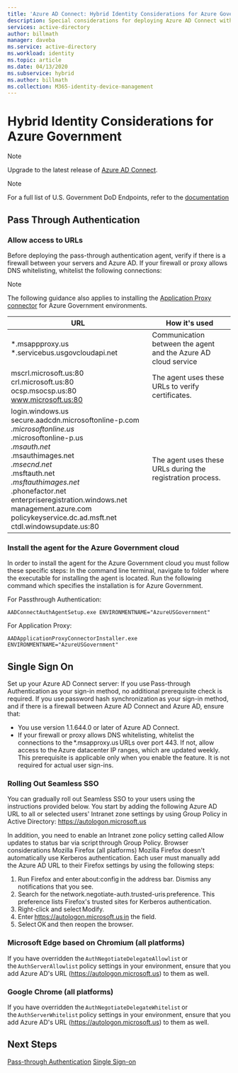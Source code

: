 ```yaml
---
title: 'Azure AD Connect: Hybrid Identity Considerations for Azure Government '
description: Special considerations for deploying Azure AD Connect with the government cloud.
services: active-directory
author: billmath
manager: daveba
ms.service: active-directory
ms.workload: identity
ms.topic: article
ms.date: 04/13/2020
ms.subservice: hybrid
ms.author: billmath
ms.collection: M365-identity-device-management
---
```


# Hybrid Identity Considerations for Azure Government 

> [!NOTE] 
> Upgrade to the latest release of [Azure AD Connect](https://www.microsoft.com/download/details.aspx?id=47594). 

> [!NOTE] 
> For a full list of U.S. Government DoD Endpoints, refer to the [documentation](https://docs.microsoft.com/office365/enterprise/office-365-u-s-government-dod-endpoints) 

## Pass Through Authentication 

### Allow access to URLs  
Before deploying the pass-through authentication agent, verify if there is a firewall between your servers and Azure AD. If your firewall or proxy allows DNS whitelisting, whitelist the following connections: 
> [!NOTE]
> The following guidance also applies to installing the [Application Proxy connector](https://aka.ms/whyappproxy) for Azure Government environments.

|URL |How it's used|
|-----|-----| 
|*.msappproxy.us *.servicebus.usgovcloudapi.net|Communication between the agent and the Azure AD cloud service |
|mscrl.microsoft.us:80 crl.microsoft.us:80 </br>ocsp.msocsp.us:80 www.microsoft.us:80| The agent uses these URLs to verify certificates.| 
|login.windows.us secure.aadcdn.microsoftonline-p.com *.microsoftonline.us </br>*.microsoftonline-p.us </br>*.msauth.net </br>*.msauthimages.net </br>*.msecnd.net</br>*.msftauth.net </br>*.msftauthimages.net</br>*.phonefactor.net </br>enterpriseregistration.windows.net</br>management.azure.com </br>policykeyservice.dc.ad.msft.net</br>ctdl.windowsupdate.us:80| The agent uses these URLs during the registration process.| 

### Install the agent for the Azure Government cloud 
In order to install the agent for the Azure Government cloud you must follow these specific steps: 
In the command line terminal, navigate to folder where the executable for installing the agent is located. 
Run the following command which specifies the installation is for Azure Government. 

For Passthrough Authentication: 
```
AADConnectAuthAgentSetup.exe ENVIRONMENTNAME="AzureUSGovernment"
```

For Application Proxy:
```
AADApplicationProxyConnectorInstaller.exe ENVIRONMENTNAME="AzureUSGovernment" 
```

## Single Sign On 
Set up your Azure AD Connect server: If you use Pass-through Authentication as your sign-in method, no additional prerequisite check is required. If you use password hash synchronization as your sign-in method, and if there is a firewall between Azure AD Connect and Azure AD, ensure that:
- You use version 1.1.644.0 or later of Azure AD Connect. 
- If your firewall or proxy allows DNS whitelisting, whitelist the connections to the *.msapproxy.us URLs over port 443. If not, allow access to the Azure datacenter IP ranges, which are updated weekly. This prerequisite is applicable only when you enable the feature. It is not required for actual user sign-ins. 

### Rolling Out Seamless SSO 
You can gradually roll out Seamless SSO to your users using the instructions provided below. You start by adding the following Azure AD URL to all or selected users' Intranet zone settings by using Group Policy in Active Directory: 
https://autologon.microsoft.us 

In addition, you need to enable an Intranet zone policy setting called Allow updates to status bar via script through Group Policy. 
Browser considerations 
Mozilla Firefox (all platforms) 
Mozilla Firefox doesn't automatically use Kerberos authentication. Each user must manually add the Azure AD URL to their Firefox settings by using the following steps: 
1. Run Firefox and enter about:config in the address bar. Dismiss any notifications that you see. 
2. Search for the network.negotiate-auth.trusted-uris preference. This preference lists Firefox's trusted sites for Kerberos authentication. 
3. Right-click and select Modify. 
4. Enter https://autologon.microsoft.us in the field.
5. Select OK and then reopen the browser. 

### Microsoft Edge based on Chromium (all platforms) 
If you have overridden the `AuthNegotiateDelegateAllowlist` or the `AuthServerAllowlist` policy settings in your environment, ensure that you add Azure AD's URL (https://autologon.microsoft.us) to them as well. 

### Google Chrome (all platforms) 
If you have overridden the `AuthNegotiateDelegateWhitelist` or the `AuthServerWhitelist` policy settings in your environment, ensure that you add Azure AD's URL (https://autologon.microsoft.us) to them as well. 

## Next Steps
[Pass-through Authentication](how-to-connect-pta-quick-start.md#step-1-check-the-prerequisites)
[Single Sign-on](how-to-connect-sso-quick-start.md#step-1-check-the-prerequisites) 
